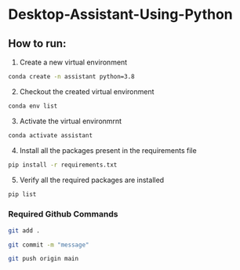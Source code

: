 # Desktop-Assistant-Using-Python

## How to run:

1. Create a new virtual environment
```bash
conda create -n assistant python=3.8
```
2. Checkout the created virtual environment
```bash
conda env list
```

3. Activate the virtual environmrnt
```bash
conda activate assistant
```

4. Install all the packages present in the requirements file
```bash
pip install -r requirements.txt
```

5. Verify all the required packages are installed
```bash
pip list
```


### Required Github Commands
```bash
git add .

git commit -m "message"

git push origin main
```